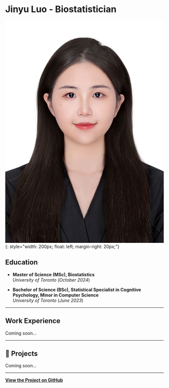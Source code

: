 # Jinyu Luo - Biostatistician

![Profile Picture](assets/images/IDfoto.jpg){: style="width: 200px; float: left; margin-right: 20px;"}

## Education

- **Master of Science (MSc), Biostatistics**  
  *University of Toronto* (_October 2024_)

- **Bachelor of Science (BSc), Statistical Specialist in Cognitive Psychology, Minor in Computer Science**  
  *University of Toronto* (_June 2023_)

---

## Work Experience
Coming soon...

---

## 📂 Projects
Coming soon...

---

**[View the Project on GitHub](https://github.com/Jinyu-Luo/jinyuluo.github.io)**
